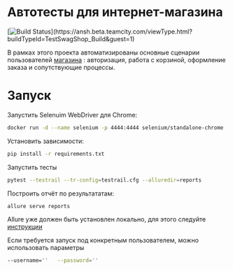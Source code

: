 
# Автотесты для интернет-магазина 

[![Build Status](https://ansh.beta.teamcity.com/app/rest/builds/buildType:(id:TestSwagShop_Build)/statusIcon)](https://ansh.beta.teamcity.com/viewType.html?buildTypeId=TestSwagShop_Build&guest=1)


В рамках этого проекта автоматизированы основные сценарии пользователей [магазина](http://automationpractice.com) : авторизация, работа с корзиной, оформление заказа и сопутствующие процессы.

# Запуск

Запустить Selenuim WebDriver для Chrome:

```bash
docker run -d --name selenium -p 4444:4444 selenium/standalone-chrome
```
Установить зависимости:
```bash
pip install -r requirements.txt
```
Запустить тесты
```bash
pytest --testrail --tr-config=testrail.cfg --alluredir=reports
```
Построить отчёт по результататам:

```bash
allure serve reports
```
Allure уже должен быть установлен локально, для этого следуйте [инструкции](https://docs.qameta.io/allure/ "инструкции")

Если требуется запуск под конкретным пользователем, можно использовать параметры
 ```bash
--username=''   --password=''
```
